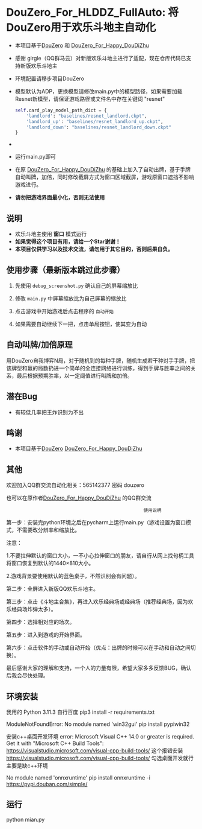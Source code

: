 # DouZero_For_HLDDZ_FullAuto: 将DouZero用于欢乐斗地主自动化
* 本项目基于[DouZero](https://github.com/kwai/DouZero) 和  [DouZero_For_Happy_DouDiZhu](https://github.com/tianqiraf/DouZero_For_HappyDouDiZhu)
* 感谢 girgle（QQ群马云）对新版欢乐斗地主进行了适配，现在仓库代码已支持新版欢乐斗地主

* 环境配置请移步项目DouZero

* 模型默认为ADP，更换模型请修改main.py中的模型路径，如果需要加载Resnet新模型，请保证游戏路径或文件名中存在关键词 "resnet"

  ```python
  self.card_play_model_path_dict = {
      'landlord': "baselines/resnet_landlord.ckpt",
      'landlord_up': "baselines/resnet_landlord_up.ckpt",
      'landlord_down': "baselines/resnet_landlord_down.ckpt"
  }
  ```

* 

* 运行main.py即可

* 在原 [DouZero_For_Happy_DouDiZhu](https://github.com/tianqiraf/DouZero_For_HappyDouDiZhu) 的基础上加入了自动出牌，基于手牌自动叫牌，加倍，同时修改截屏方式为窗口区域截屏，游戏原窗口遮挡不影响游戏进行。

*   **请勿把游戏界面最小化，否则无法使用**

## 说明
*   欢乐斗地主使用 **窗口** 模式运行
*   **如果觉得这个项目有用，请给一个Star谢谢！**
*   **本项目仅供学习以及技术交流，请勿用于其它目的，否则后果自负。**

## 使用步骤（最新版本跳过此步骤）
1. 先使用 `debug_screenshot.py`  确认自己的屏幕缩放比

2. 修改 `main.py` 中屏幕缩放比为自己屏幕的缩放比

3. 点击游戏中开始游戏后点击程序的 `自动开始`

4. 如果需要自动继续下一把，点击单局按钮，使其变为自动

## 自动叫牌/加倍原理

用DouZero自我博弈N局，对于随机到的每种手牌，随机生成若干种对手手牌，把该牌型和赢的局数扔进一个简单的全连接网络进行训练，得到手牌与胜率之间的关系，最后根据预期胜率，以一定阈值进行叫牌和加倍。

## 潜在Bug
*   有较低几率把王炸识别为不出


## 鸣谢
*   本项目基于[DouZero](https://github.com/kwai/DouZero)  [DouZero_For_Happy_DouDiZhu](https://github.com/tianqiraf/DouZero_For_HappyDouDiZhu) 

## 其他

欢迎加入QQ群交流自动化相关：565142377  密码 douzero

也可以在原作者[DouZero_For_Happy_DouDiZhu](https://github.com/tianqiraf/DouZero_For_HappyDouDiZhu) 的QQ群交流


                                                       使用说明
                                                       
第一步：安装完python环境之后在pycharm上运行main.py（游戏设置为窗口模式，不需要改分辨率和缩放比。

  注意：
  
  1.不要拉伸默认的窗口大小，一不小心拉伸窗口的朋友，请自行从网上找句柄工具将窗口恢复到默认的1440×810大小。
  
  2.游戏背景要使用默认的蓝色桌子，不然识别会有问题）。  
  
第二步：全屏进入新版QQ欢乐斗地主。

第三步：点击《斗地主合集》，再进入欢乐经典场或经典场（推荐经典场，因为欢乐经典场炸弹太多）。

第四步：选择相对应的场次。

第五步：进入到游戏的开始界面。

第六步：点击软件的手动或自动开始（优点：出牌的时候可以在手动和自动之间切换）。

最后感谢大家的理解和支持，一个人的力量有限，希望大家多多反馈BUG，确认后我会尽快处理。

## 环境安装
我用的 Python 3.11.3 自行百度
pip3 install -r requirements.txt

ModuleNotFoundError: No module named 'win32gui'
pip install pypiwin32

安装c++桌面开发环境
error: Microsoft Visual C++ 14.0 or greater is required. Get it with "Microsoft C++ Build Tools": https://visualstudio.microsoft.com/visual-cpp-build-tools/
这个报错安装
https://visualstudio.microsoft.com/visual-cpp-build-tools/
勾选桌面开发就行主要是缺c++环境

No module named 'onnxruntime'
pip install onnxruntime  -i https://pypi.douban.com/simple/

## 运行
python mian.py
